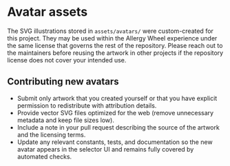 # Avatar assets

The SVG illustrations stored in `assets/avatars/` were custom-created for this project. They may be used within the Allergy Wheel
experience under the same license that governs the rest of the repository. Please reach out to the maintainers before reusing the
artwork in other projects if the repository license does not cover your intended use.

## Contributing new avatars

- Submit only artwork that you created yourself or that you have explicit permission to redistribute with attribution details.
- Provide vector SVG files optimized for the web (remove unnecessary metadata and keep file sizes low).
- Include a note in your pull request describing the source of the artwork and the licensing terms.
- Update any relevant constants, tests, and documentation so the new avatar appears in the selector UI and remains fully covered
  by automated checks.

